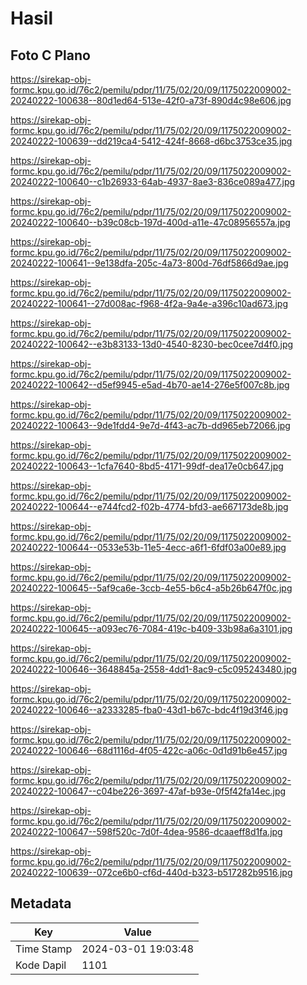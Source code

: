 # Hasil

## Foto C Plano

https://sirekap-obj-formc.kpu.go.id/76c2/pemilu/pdpr/11/75/02/20/09/1175022009002-20240222-100638--80d1ed64-513e-42f0-a73f-890d4c98e606.jpg

https://sirekap-obj-formc.kpu.go.id/76c2/pemilu/pdpr/11/75/02/20/09/1175022009002-20240222-100639--dd219ca4-5412-424f-8668-d6bc3753ce35.jpg

https://sirekap-obj-formc.kpu.go.id/76c2/pemilu/pdpr/11/75/02/20/09/1175022009002-20240222-100640--c1b26933-64ab-4937-8ae3-836ce089a477.jpg

https://sirekap-obj-formc.kpu.go.id/76c2/pemilu/pdpr/11/75/02/20/09/1175022009002-20240222-100640--b39c08cb-197d-400d-a11e-47c08956557a.jpg

https://sirekap-obj-formc.kpu.go.id/76c2/pemilu/pdpr/11/75/02/20/09/1175022009002-20240222-100641--9e138dfa-205c-4a73-800d-76df5866d9ae.jpg

https://sirekap-obj-formc.kpu.go.id/76c2/pemilu/pdpr/11/75/02/20/09/1175022009002-20240222-100641--27d008ac-f968-4f2a-9a4e-a396c10ad673.jpg

https://sirekap-obj-formc.kpu.go.id/76c2/pemilu/pdpr/11/75/02/20/09/1175022009002-20240222-100642--e3b83133-13d0-4540-8230-bec0cee7d4f0.jpg

https://sirekap-obj-formc.kpu.go.id/76c2/pemilu/pdpr/11/75/02/20/09/1175022009002-20240222-100642--d5ef9945-e5ad-4b70-ae14-276e5f007c8b.jpg

https://sirekap-obj-formc.kpu.go.id/76c2/pemilu/pdpr/11/75/02/20/09/1175022009002-20240222-100643--9de1fdd4-9e7d-4f43-ac7b-dd965eb72066.jpg

https://sirekap-obj-formc.kpu.go.id/76c2/pemilu/pdpr/11/75/02/20/09/1175022009002-20240222-100643--1cfa7640-8bd5-4171-99df-dea17e0cb647.jpg

https://sirekap-obj-formc.kpu.go.id/76c2/pemilu/pdpr/11/75/02/20/09/1175022009002-20240222-100644--e744fcd2-f02b-4774-bfd3-ae667173de8b.jpg

https://sirekap-obj-formc.kpu.go.id/76c2/pemilu/pdpr/11/75/02/20/09/1175022009002-20240222-100644--0533e53b-11e5-4ecc-a6f1-6fdf03a00e89.jpg

https://sirekap-obj-formc.kpu.go.id/76c2/pemilu/pdpr/11/75/02/20/09/1175022009002-20240222-100645--5af9ca6e-3ccb-4e55-b6c4-a5b26b647f0c.jpg

https://sirekap-obj-formc.kpu.go.id/76c2/pemilu/pdpr/11/75/02/20/09/1175022009002-20240222-100645--a093ec76-7084-419c-b409-33b98a6a3101.jpg

https://sirekap-obj-formc.kpu.go.id/76c2/pemilu/pdpr/11/75/02/20/09/1175022009002-20240222-100646--3648845a-2558-4dd1-8ac9-c5c095243480.jpg

https://sirekap-obj-formc.kpu.go.id/76c2/pemilu/pdpr/11/75/02/20/09/1175022009002-20240222-100646--a2333285-fba0-43d1-b67c-bdc4f19d3f46.jpg

https://sirekap-obj-formc.kpu.go.id/76c2/pemilu/pdpr/11/75/02/20/09/1175022009002-20240222-100646--68d1116d-4f05-422c-a06c-0d1d91b6e457.jpg

https://sirekap-obj-formc.kpu.go.id/76c2/pemilu/pdpr/11/75/02/20/09/1175022009002-20240222-100647--c04be226-3697-47af-b93e-0f5f42fa14ec.jpg

https://sirekap-obj-formc.kpu.go.id/76c2/pemilu/pdpr/11/75/02/20/09/1175022009002-20240222-100647--598f520c-7d0f-4dea-9586-dcaaeff8d1fa.jpg

https://sirekap-obj-formc.kpu.go.id/76c2/pemilu/pdpr/11/75/02/20/09/1175022009002-20240222-100639--072ce6b0-cf6d-440d-b323-b517282b9516.jpg


## Metadata

| Key        | Value               |
| ---------- | ------------------- |
| Time Stamp | 2024-03-01 19:03:48 |
| Kode Dapil | 1101                |



